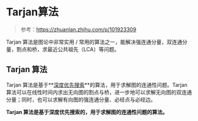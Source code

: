 # Tarjan算法

> 参考：https://zhuanlan.zhihu.com/p/101923309

Tarjan 算法是图论中非常实用 / 常用的算法之一，能解决强连通分量，双连通分量，割点和桥，求最近公共祖先（LCA）等问题。

##  Tarjan 算法

Tarjan 算法是基于**[深度优先搜索](https://link.zhihu.com/?target=https%3A//en.wikipedia.org/wiki/Depth-first_search)**的算法，用于求解图的连通性问题。Tarjan 算法可以在线性时间内求出无向图的割点与桥，进一步地可以求解无向图的双连通分量；同时，也可以求解有向图的强连通分量、必经点与必经边。

**Tarjan 算法是基于深度优先搜索的，用于求解图的连通性问题的算法。**

